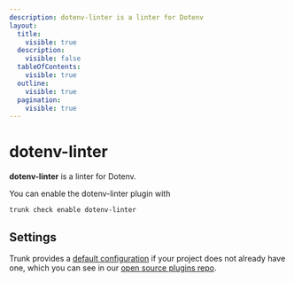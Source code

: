 ```yaml
---
description: dotenv-linter is a linter for Dotenv
layout:
  title:
    visible: true
  description:
    visible: false
  tableOfContents:
    visible: true
  outline:
    visible: true
  pagination:
    visible: true
---
```


# dotenv-linter

**dotenv-linter** is a linter for Dotenv.

You can enable the dotenv-linter plugin with

```shell
trunk check enable dotenv-linter
```

## Settings



Trunk provides a [default configuration](https://github.com/trunk-io/plugins/tree/main/linters/dotenv-linter) if your project does not already have one,
which you can see in our [open source plugins repo](https://github.com/trunk-io/plugins/tree/main).
